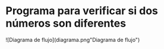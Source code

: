 # Programa para verificar si dos números son diferentes

![Diagrama de flujo](diagrama.png"Diagrama de flujo")